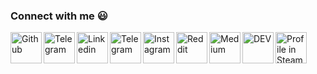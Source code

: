


### Connect with me :smiley:
<a href="https://github.com/alenworld/">
  <img align="left" alt="Github" width="50px" src="https://camo.githubusercontent.com/bf4b11af389d1e0caf625c40c274ba71464727c43579e48f512112694888eb62/68747470733a2f2f63646e2e6a7364656c6976722e6e65742f6e706d2f73696d706c652d69636f6e7340332e302e312f69636f6e732f6769746875622e737667" />
</a>
<a href="https://t.me/the_alain/">
  <img align="left" alt="Telegram" width="50px" src="https://raw.githubusercontent.com/simple-icons/simple-icons/0b0e4a5c5a09f7cfaf2c42f7d5ac75cbb4cdb86f/icons/telegram.svg"/>
</a>
<a href="https://www.linkedin.com/in/alenworld/">
  <img align="left" alt="Linkedin" width="50px" src="https://camo.githubusercontent.com/28bbd2596707954793abeff9eb24d343c1c78b7bf184b90294b4b190c6097a65/68747470733a2f2f63646e2e6a7364656c6976722e6e65742f6e706d2f73696d706c652d69636f6e7340332e302e312f69636f6e732f6c696e6b6564696e2e737667" />
</a>
<a href="https://www.facebook.com/the1alain/">
  <img align="left" alt="Telegram" width="50px" src="https://camo.githubusercontent.com/013ab4b8c0a14af1d626b6106c10a4ca83129f9b89d063db25612dcb88740bc5/68747470733a2f2f63646e2e6a7364656c6976722e6e65742f6e706d2f73696d706c652d69636f6e734076332f69636f6e732f66616365626f6f6b2e737667"/>
</a>
<a href="https://instagram.com/the.alain/">
  <img align="left" alt="Instagram" width="50px" src="https://camo.githubusercontent.com/aecaf87326884e8b0466bb799265a13fee7586246ebda3e066cb7fad82a1fd23/68747470733a2f2f63646e2e6a7364656c6976722e6e65742f6e706d2f73696d706c652d69636f6e7340332e302e312f69636f6e732f696e7374616772616d2e737667" />
</a>
<a href="https://reddit.com/user/alenworld">
  <img align="left" alt="Reddit" width="50px" src="https://raw.githubusercontent.com/simple-icons/simple-icons/0b0e4a5c5a09f7cfaf2c42f7d5ac75cbb4cdb86f/icons/reddit.svg" />
</a>
<a href="https://medium.com/@alenworld">
  <img align="left" alt="Medium" width="50px" src="https://camo.githubusercontent.com/a583b5ce3b463c784cb87592b3da7b9b9d014d7a16adfff04b91cb1452ae4ca2/68747470733a2f2f6564656e742e6769746875622e696f2f537570657254696e7949636f6e732f696d616765732f7376672f6d656469756d2e737667" />
</a>
<a href="https://dev.to/alenworld">
  <img align="left" alt="DEV" width="50px" src="https://camo.githubusercontent.com/6cc90061976bcd4d1a61a6c76b818538b5a65754f7b7b8068fe0fa49a09def8f/68747470733a2f2f6564656e742e6769746875622e696f2f537570657254696e7949636f6e732f696d616765732f7376672f6465765f746f2e737667" />
</a>
<a href="https://steamcommunity.com/id/alenworld">
  <img align="left" alt="Profile in Steam" width="50px" src="https://camo.githubusercontent.com/2e51cfa2846afbace22819d8c7dd9afad50d0a414ad1d7d30e811952706f548d/68747470733a2f2f6564656e742e6769746875622e696f2f537570657254696e7949636f6e732f696d616765732f7376672f737465616d2e737667" />
</a>
<br/><br/>
<p align="center">
<!--<img alt="spotify" width="235px" src="https://spotify-github-profile.vercel.app/api/view?uid=315az42hka7jwtwpck3polrmtvwa&cover_image=false" /> -->
</p>
<br/><br/>



<!--  ![visitors](https://visitor-badge.glitch.me/badge?page_id=coderjojo/coderjojo) -->

<!-- ![ViewCount](https://views.whatilearened.today/views/github/coderjojo/views.svg) -->
